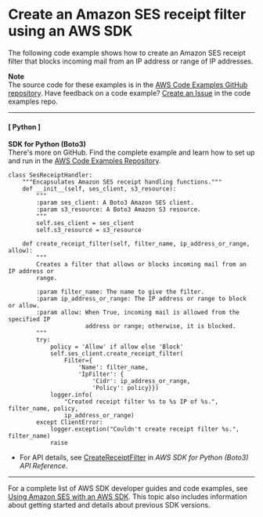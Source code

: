 # Create an Amazon SES receipt filter using an AWS SDK<a name="example_ses_CreateReceiptFilter_section"></a>

The following code example shows how to create an Amazon SES receipt filter that blocks incoming mail from an IP address or range of IP addresses\.

**Note**  
The source code for these examples is in the [AWS Code Examples GitHub repository](https://github.com/awsdocs/aws-doc-sdk-examples)\. Have feedback on a code example? [Create an Issue](https://github.com/awsdocs/aws-doc-sdk-examples/issues/new/choose) in the code examples repo\. 

------
#### [ Python ]

**SDK for Python \(Boto3\)**  
 There's more on GitHub\. Find the complete example and learn how to set up and run in the [AWS Code Examples Repository](https://github.com/awsdocs/aws-doc-sdk-examples/tree/main/python/example_code/ses#code-examples)\. 
  

```
class SesReceiptHandler:
    """Encapsulates Amazon SES receipt handling functions."""
    def __init__(self, ses_client, s3_resource):
        """
        :param ses_client: A Boto3 Amazon SES client.
        :param s3_resource: A Boto3 Amazon S3 resource.
        """
        self.ses_client = ses_client
        self.s3_resource = s3_resource

    def create_receipt_filter(self, filter_name, ip_address_or_range, allow):
        """
        Creates a filter that allows or blocks incoming mail from an IP address or
        range.

        :param filter_name: The name to give the filter.
        :param ip_address_or_range: The IP address or range to block or allow.
        :param allow: When True, incoming mail is allowed from the specified IP
                      address or range; otherwise, it is blocked.
        """
        try:
            policy = 'Allow' if allow else 'Block'
            self.ses_client.create_receipt_filter(
                Filter={
                    'Name': filter_name,
                    'IpFilter': {
                        'Cidr': ip_address_or_range,
                        'Policy': policy}})
            logger.info(
                "Created receipt filter %s to %s IP of %s.", filter_name, policy,
                ip_address_or_range)
        except ClientError:
            logger.exception("Couldn't create receipt filter %s.", filter_name)
            raise
```
+  For API details, see [CreateReceiptFilter](https://docs.aws.amazon.com/goto/boto3/email-2010-12-01/CreateReceiptFilter) in *AWS SDK for Python \(Boto3\) API Reference*\. 

------

For a complete list of AWS SDK developer guides and code examples, see [Using Amazon SES with an AWS SDK](sdk-general-information-section.md)\. This topic also includes information about getting started and details about previous SDK versions\.